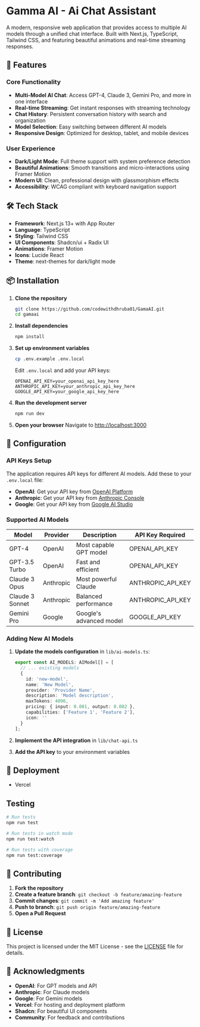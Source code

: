 # Gamma AI - Ai Chat Assistant

A modern, responsive web application that provides access to multiple AI models through a unified chat interface. Built with Next.js, TypeScript, Tailwind CSS, and featuring beautiful animations and real-time streaming responses.

## 🚀 Features

### Core Functionality
- **Multi-Model AI Chat**: Access GPT-4, Claude 3, Gemini Pro, and more in one interface
- **Real-time Streaming**: Get instant responses with streaming technology
- **Chat History**: Persistent conversation history with search and organization
- **Model Selection**: Easy switching between different AI models
- **Responsive Design**: Optimized for desktop, tablet, and mobile devices

### User Experience
- **Dark/Light Mode**: Full theme support with system preference detection
- **Beautiful Animations**: Smooth transitions and micro-interactions using Framer Motion
- **Modern UI**: Clean, professional design with glassmorphism effects
- **Accessibility**: WCAG compliant with keyboard navigation support

## 🛠️ Tech Stack

- **Framework**: Next.js 13+ with App Router
- **Language**: TypeScript
- **Styling**: Tailwind CSS
- **UI Components**: Shadcn/ui + Radix UI
- **Animations**: Framer Motion
- **Icons**: Lucide React
- **Theme**: next-themes for dark/light mode

## 📦 Installation

1. **Clone the repository**
   ```bash
   git clone https://github.com/codewithdhruba01/GamaAI.git
   cd gamaai
   ```

2. **Install dependencies**
   ```bash
   npm install
   ```

3. **Set up environment variables**
   ```bash
   cp .env.example .env.local
   ```
   
   Edit `.env.local` and add your API keys:
   ```env
   OPENAI_API_KEY=your_openai_api_key_here
   ANTHROPIC_API_KEY=your_anthropic_api_key_here
   GOOGLE_API_KEY=your_google_api_key_here
   ```

4. **Run the development server**
   ```bash
   npm run dev
   ```

5. **Open your browser**
   Navigate to [http://localhost:3000](http://localhost:3000)

## 🔧 Configuration

### API Keys Setup

The application requires API keys for different AI models. Add these to your `.env.local` file:

- **OpenAI**: Get your API key from [OpenAI Platform](https://platform.openai.com/api-keys)
- **Anthropic**: Get your API key from [Anthropic Console](https://console.anthropic.com/)
- **Google**: Get your API key from [Google AI Studio](https://makersuite.google.com/app/apikey)

### Supported AI Models

| Model | Provider | Description | API Key Required |
|-------|----------|-------------|------------------|
| GPT-4 | OpenAI | Most capable GPT model | OPENAI_API_KEY |
| GPT-3.5 Turbo | OpenAI | Fast and efficient | OPENAI_API_KEY |
| Claude 3 Opus | Anthropic | Most powerful Claude | ANTHROPIC_API_KEY |
| Claude 3 Sonnet | Anthropic | Balanced performance | ANTHROPIC_API_KEY |
| Gemini Pro | Google | Google's advanced model | GOOGLE_API_KEY |


### Adding New AI Models

1. **Update the models configuration** in `lib/ai-models.ts`:
   ```typescript
   export const AI_MODELS: AIModel[] = [
     // ... existing models
     {
       id: 'new-model',
       name: 'New Model',
       provider: 'Provider Name',
       description: 'Model description',
       maxTokens: 4096,
       pricing: { input: 0.001, output: 0.002 },
       capabilities: ['Feature 1', 'Feature 2'],
       icon: ''
     }
   ];
   ```

2. **Implement the API integration** in `lib/chat-api.ts`

3. **Add the API key** to your environment variables


## 🚀 Deployment

- Vercel


## Testing

```bash
# Run tests
npm run test

# Run tests in watch mode
npm run test:watch

# Run tests with coverage
npm run test:coverage
```

## 🤝 Contributing

1. **Fork the repository**
2. **Create a feature branch**: `git checkout -b feature/amazing-feature`
3. **Commit changes**: `git commit -m 'Add amazing feature'`
4. **Push to branch**: `git push origin feature/amazing-feature`
5. **Open a Pull Request**

## 📄 License

This project is licensed under the MIT License - see the [LICENSE](LICENSE) file for details.

## 🙏 Acknowledgments

- **OpenAI**: For GPT models and API
- **Anthropic**: For Claude models
- **Google**: For Gemini models
- **Vercel**: For hosting and deployment platform
- **Shadcn**: For beautiful UI components
- **Community**: For feedback and contributions
